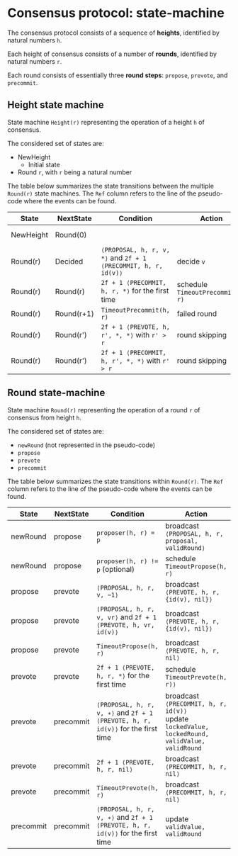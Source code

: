 # Consensus protocol: state-machine

The consensus protocol consists of a sequence of **heights**,
identified by natural numbers `h`.

Each height of consensus consists of a number of **rounds**,
identified by natural numbers `r`.

Each round consists of essentially three **round steps**:
`propose`, `prevote`, and `precommit`.

<!---

## Multi-Height state-machine

Proposed states for the state machine for each height `h`:

- Unstarted: 
  - Initial state
  - Can be used to store messages for unstarted height `h`
  - In the algorithm when `hp < h` and `decisionp[h] == nil`
- Started
  - Actual consensus execution
  - In the algorithm when `hp == h` and `decisionp[h] == nil`
- Decided: 
  - Final state
  - May also include the commit/execution of decided value
  - In the algorithm when `hp >= h` and `decisionp[h] != nil`


### Transition: `Unstarted` -> `Started`

```
10: upon start do StartRound(0)

54:    StartRound(0)
```

The node has started this height `h == hp`.
This transaction should initialize the consensus variables.

### Transition: `Started` -> `Decided`

```
49: upon ⟨PROPOSAL, hp, r, v, ∗⟩ from proposer(hp, r) AND 2f + 1 ⟨PRECOMMIT, hp, r, id(v)⟩ while decisionp[hp] = nil do
```

The height of consensus is decided.
The node is ready to move to the next height.

-->

## Height state machine

State machine `Height(r)` representing the operation of a height `h` of consensus.

The considered set of states are:

- NewHeight
  - Initial state
- Round `r`, with `r` being a natural number

The table below summarizes the state transitions between the multiple `Round(r)` state machines.
The `Ref` column refers to the line of the pseudo-code where the events can be found.

| State | NextState | Condition | Action | Ref |
|-------|-----------|-----------|--------|-----|
| NewHeight | Round(0) | | | L10, L54 |
| Round(r) | Decided | `⟨PROPOSAL, h, r, v, *⟩` and `2f + 1 ⟨PRECOMMIT, h, r, id(v)⟩` | decide `v`  | L49 |
| Round(r) | Round(r) | `2f + 1 ⟨PRECOMMIT, h, r, *⟩` for the first time | schedule `TimeoutPrecommit(h, r)` | L47 |
| Round(r) | Round(r+1) | `TimeoutPrecommit(h, r)` | failed round | L65 |
| Round(r) | Round(r') | `2f + 1 ⟨PREVOTE, h, r', *, *⟩` with `r' > r` | round skipping | L55 |
| Round(r) | Round(r') | `2f + 1 ⟨PRECOMMIT, h, r', *, *⟩` with `r' > r` | round skipping | L55 |

<!---

> This is not really implemented like that:
>  - We require 2f+1 PREVOTEs or PRECOMMITs, instead of f+1 messages
>  - We only skip to the next round `roundp + 1`


## Multi-Round state-machine

Proposed states for the state machine for each rond `r` of a height `h`:

- Unstarted
  - Initial state
  - Can be used to store messages early receives for this round
  - In the algorithm when `roundp < r` or `hp < h`
- Started
  - Actual consensus single-round execution
  - In the algorithm when `roundp == r`
- Concluded
  - State must be preserved while `hp == h`
  - In the algorithm when `roundp > r` or `hp > h`

Those states are part of the `Started` state of `Round(r)`.

-->

## Round state-machine

State machine `Round(r)` representing the operation of a round `r` of consensus from height `h`.

The considered set of states are:

- `newRound` (not represented in the pseudo-code)
- `propose`
- `prevote`
- `precommit`

The table below summarizes the state transitions within `Round(r)`.
The `Ref` column refers to the line of the pseudo-code where the events can be found.

| State | NextState | Condition | Action | Ref |
|-------|-----------|-----------|--------|-----|
| newRound | propose | `proposer(h, r) = p` | broadcast `⟨PROPOSAL, h, r, proposal, validRound⟩` | L19 |
| newRound | propose | `proposer(h, r) != p` (optional) | schedule `TimeoutPropose(h, r)` | L21 |
| propose | prevote | `⟨PROPOSAL, h, r, v, −1⟩` | broadcast `⟨PREVOTE, h, r, {id(v), nil}⟩` | L22 |
| propose | prevote | `⟨PROPOSAL, h, r, v, vr⟩` and `2f + 1 ⟨PREVOTE, h, vr, id(v)⟩` | broadcast `⟨PREVOTE, h, r, {id(v), nil}⟩` | L28 |
| propose | prevote | `TimeoutPropose(h, r)` | broadcast `⟨PREVOTE, h, r, nil⟩` | L57 |
| prevote  | prevote   | `2f + 1 ⟨PREVOTE, h, r, *⟩` for the first time | schedule `TimeoutPrevote(h, r)⟩` | L34  |
| prevote  | precommit | `⟨PROPOSAL, h, r, v, ∗⟩` and  `2f + 1 ⟨PREVOTE, h, r, id(v)⟩` for the first time | broadcast `⟨PRECOMMIT, h, r, id(v)⟩` <br> update `lockedValue, lockedRound, validValue, validRound` | L36 |
| prevote  | precommit | `2f + 1 ⟨PREVOTE, h, r, nil⟩` | broadcast `⟨PRECOMMIT, h, r, nil⟩` | L44 |
| prevote  | precommit | `TimeoutPrevote(h, r)` | broadcast `⟨PRECOMMIT, h, r, nil⟩` | L61 |
| precommit  | precommit | `⟨PROPOSAL, h, r, v, ∗⟩` and  `2f + 1 ⟨PREVOTE, h, r, id(v)⟩` for the first time | update `validValue, validRound` | L36 |

